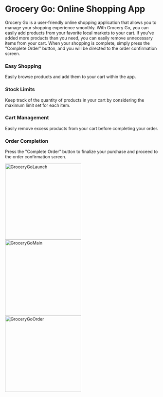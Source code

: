 # Grocery Go: Online Shopping App
Grocery Go is a user-friendly online shopping application that allows you to manage your shopping experience smoothly. With Grocery Go, you can easily add products from your favorite local markets to your cart. If you've added more products than you need, you can easily remove unnecessary items from your cart. When your shopping is complete, simply press the "Complete Order" button, and you will be directed to the order confirmation screen.

### Easy Shopping
Easily browse products and add them to your cart within the app.

### Stock Limits
Keep track of the quantity of products in your cart by considering the maximum limit set for each item.

### Cart Management
Easily remove excess products from your cart before completing your order.

### Order Completion
Press the "Complete Order" button to finalize your purchase and proceed to the order confirmation screen.

<img src="https://github.com/IremSever/GroceryGo/assets/99093113/557c00e8-69f8-4803-98a6-3b2761a7cf7f" alt="GroceryGoLaunch" width="250" style="margin-right:10px;"/>
<img src="https://github.com/IremSever/GroceryGo/assets/99093113/5fee30e6-a63c-4f6b-8548-1227ce5d2eb8" alt="GroceryGoMain" width="250" style="margin-right:10px;"/>
<img src="https://github.com/IremSever/GroceryGo/assets/99093113/ca574e0e-5568-4a14-aa10-7d35509dc901" alt="GroceryGoOrder" width="250"/>
